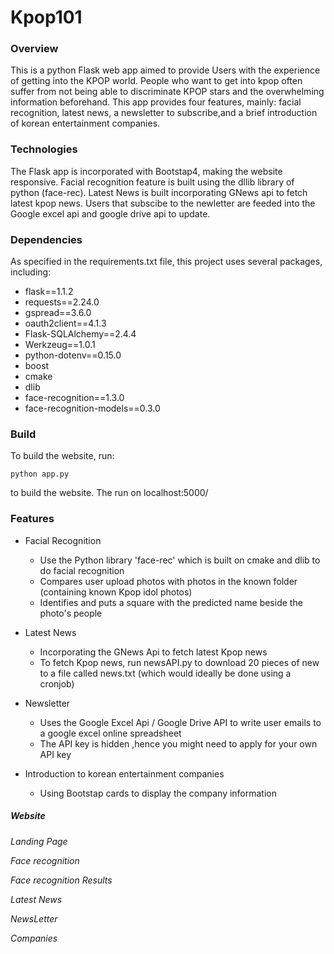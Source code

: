 # Kpop101

### Overview
This is a python Flask web app aimed to provide Users with the experience of getting into the
KPOP world. People who want to get into kpop often suffer from not being able to discriminate KPOP
stars and the overwhelming information beforehand. This app provides four features, mainly: facial
recognition, latest news, a newsletter to subscribe,and a brief introduction of korean entertainment
companies. 

### Technologies
The Flask app is incorporated with Bootstap4, making the website responsive. Facial recognition feature
is built using the dllib library of python (face-rec). Latest News is built incorporating GNews api to 
fetch latest kpop news. Users that subscibe to the newletter are feeded into the Google excel api and 
google drive api to update. 

### Dependencies
As specified in the requirements.txt file, this project uses several packages, including:

* flask==1.1.2
* requests==2.24.0
* gspread==3.6.0
* oauth2client==4.1.3
* Flask-SQLAlchemy==2.4.4
* Werkzeug==1.0.1
* python-dotenv==0.15.0
* boost
* cmake
* dlib
* face-recognition==1.3.0
* face-recognition-models==0.3.0


### Build
To build the website, run:
```
python app.py
```
to build the website.
The run on localhost:5000/


### Features
- Facial Recognition
  - Use the Python library 'face-rec' which is built on cmake and dlib to do facial recognition
  - Compares user upload photos with photos in the known folder (containing known Kpop idol photos)
  - Identifies and puts a square with the predicted name beside the photo's people

- Latest News
  - Incorporating the GNews Api to fetch latest Kpop news
  - To fetch Kpop news, run newsAPI.py to download 20 pieces of new to a file called news.txt (which would ideally be done using a cronjob)

- Newsletter
  - Uses the Google Excel Api / Google Drive API to write user emails to a google excel online spreadsheet
  - The API key is hidden ,hence you might need to apply for your own API key

- Introduction to korean entertainment companies
  - Using Bootstap cards to display the company information


##### Website 

*Landing Page*

*Face recognition*

*Face recognition Results*

*Latest News*

*NewsLetter*

*Companies*




